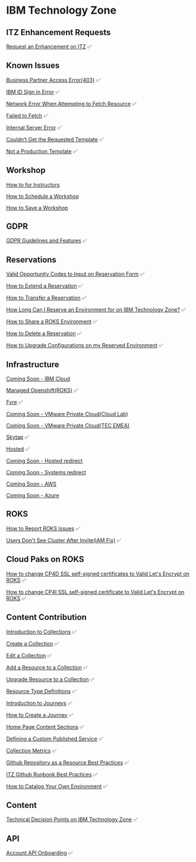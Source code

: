 # IBM Technology Zone

## ITZ Enhancement Requests

[Request an Enhancement on ITZ](https://github.com/IBM/itz-support-public/blob/main/IBM-Technology-Zone/IBM-Technology-Zone-Runbooks/aha-itz-enhancement-request-form-runbook.md)  :white_check_mark:  

## Known Issues

[Business Partner Access Error(403)](https://github.com/IBM/itz-support-public/blob/main/IBM-Technology-Zone/IBM-Technology-Zone-Runbooks/BusinessPartnersAccess.md)  :white_check_mark:  

[IBM ID Sign in Error](https://github.com/IBM/itz-support-public/blob/main/IBM-Technology-Zone/IBM-Technology-Zone-Runbooks/ibmidoutages.md)  :white_check_mark: 

[Network Error When Attempting to Fetch Resource](https://github.com/IBM/itz-support-public/blob/main/IBM-Technology-Zone/IBM-Technology-Zone-Runbooks/NetworkError-when-attempting-to-fetch-resource.md)  :white_check_mark:

[Failed to Fetch](https://github.com/IBM/itz-support-public/blob/main/IBM-Technology-Zone/IBM-Technology-Zone-Runbooks/failed-to-fetch.md)  :white_check_mark:

[Internal Server Error](https://github.com/IBM/itz-support-public/blob/main/IBM-Technology-Zone/IBM-Technology-Zone-Runbooks/Internal-server-error.md)  :white_check_mark:  

[Couldn’t Get the Requested Template](https://github.com/IBM/itz-support-public/blob/main/IBM-Technology-Zone/IBM-Technology-Zone-Runbooks/Couldn%E2%80%99t-get-the-requested-template.md)  :white_check_mark: 

[Not a Production Template](https://github.com/IBM/itz-support-public/blob/main/IBM-Technology-Zone/IBM-Technology-Zone-Runbooks/not-a-production-template.md)  :white_check_mark: 

## Workshop

[How to for Instructors](IBM-Technology-Zone-Runbooks/How%20to%20for%20Instructors.md)

[How to Schedule a Workshop](IBM-Technology-Zone-Runbooks/How-to-schedule-a-skytap-workshop.md)

[How to Save a Workshop](how-to-save-a-workshop.md)


## GDPR

[GDPR Guidelines and Features](https://github.com/IBM/itz-support-public/blob/main/IBM-Technology-Zone/IBM-Technology-Zone-Runbooks/gdpr-runbook.md)  :white_check_mark: 

## Reservations

[Valid Opportunity Codes to Input on Reservation Form](https://github.com/IBM/itz-support-public/blob/main/IBM-Technology-Zone/IBM-Technology-Zone-Runbooks/valid-opportunity-codes.md)  :white_check_mark: 

[How to Extend a Reservation](https://github.com/IBM/itz-support-public/blob/main/IBM-Technology-Zone/IBM-Technology-Zone-Runbooks/extend-a-reservation.md)  :white_check_mark: 

[How to Transfer a Reservation](https://github.com/IBM/itz-support-public/blob/main/IBM-Technology-Zone/IBM-Technology-Zone-Runbooks/transfer_environment.md)  :white_check_mark: 

[How Long Can I Reserve an Environment for on IBM Technology Zone?](https://github.com/IBM/itz-support-public/blob/main/IBM-Technology-Zone/IBM-Technology-Zone-Runbooks/reservation-duration-policy.md)  :white_check_mark:  

[How to Share a ROKS Environment](https://github.com/IBM/itz-support-public/blob/main/IBM-Technology-Zone/IBM-Technology-Zone-Runbooks/share_environment.md)  :white_check_mark:

[How to Delete a Reservation](https://github.com/IBM/itz-support-public/blob/main/IBM-Technology-Zone/IBM-Technology-Zone-Runbooks/delete-reservation.md)  :white_check_mark:

[How to Upgrade Configurations on my Reserved Environment](https://github.com/IBM/itz-support-public/blob/main/IBM-Technology-Zone/IBM-Technology-Zone-Runbooks/upgrade-environment-configuration-requests.md)  :white_check_mark:

## Infrastructure

[Coming Soon - IBM Cloud]()

[Managed Openshift(ROKS)](https://github.com/IBM/itz-support-public/blob/main/IBM-Technology-Zone/IBM-Technology-Zone-Runbooks/ManagedOpenShift(ROKS)reserved.md)  :white_check_mark:  

[Fyre](https://github.com/IBM/itz-support-public/blob/main/IBM-Technology-Zone/IBM-Technology-Zone-Runbooks/fyrereserved.md)  :white_check_mark:  

[Coming Soon - VMware Private Cloud(Cloud Lab)]()

[Coming Soon - VMware Private Cloud(TEC EMEA)]()

[Skytap](https://github.com/IBM/itz-support-public/blob/main/Skytap/Skytap-Runbooks/skytap-reserved.md)  :white_check_mark:  

[Hosted](https://github.com/IBM/itz-support-public/blob/main/IBM-Technology-Zone/IBM-Technology-Zone-Runbooks/Hosted.md)  :white_check_mark:  

[Coming Soon - Hosted redirect]()

[Coming Soon - Systems redirect]()

[Coming Soon - AWS]()

[Coming Soon - Azure]()

## ROKS

[How to Report ROKS Issues](https://github.com/IBM/itz-support-public/blob/main/IBM-Technology-Zone/IBM-Technology-Zone-Runbooks/roks-must-gather.md)  :white_check_mark:    

[Users Don't See Cluster After Invite(IAM Fix)](https://github.com/IBM/itz-support-public/blob/main/IBM-Technology-Zone/IBM-Technology-Zone-Runbooks/iam-fix.md)  :white_check_mark:


## Cloud Paks on ROKS

[How to change CP4D SSL self-signed certificates to Valid Let's Encrypt on ROKS](https://github.com/IBM/itz-support-public/blob/main/IBM-Technology-Zone/IBM-Technology-Zone-Runbooks/cp4d-certs.md)  :white_check_mark:

[How to change CP4I SSL self-signed certificate to Valid Let's Encrypt on ROKS](https://github.com/IBM/itz-support-public/blob/main/IBM-Technology-Zone/IBM-Technology-Zone-Runbooks/cp4i-certs.md)  :white_check_mark:


## Content Contribution

[Introduction to Collections](https://github.com/IBM/itz-support-public/blob/main/IBM-Technology-Zone/IBM-Technology-Zone-Runbooks/intro-to-collections.md)  :white_check_mark:

[Create a Collection](https://github.com/IBM/itz-support-public/blob/main/IBM-Technology-Zone/IBM-Technology-Zone-Runbooks/create-collection.md)  :white_check_mark:

[Edit a Collection](https://github.com/IBM/itz-support-public/blob/main/IBM-Technology-Zone/IBM-Technology-Zone-Runbooks/edit-a-collection.md)  :white_check_mark:

[Add a Resource to a Collection](https://github.com/IBM/itz-support-public/blob/main/IBM-Technology-Zone/IBM-Technology-Zone-Runbooks/add-a-resource.md)  :white_check_mark:

[Upgrade Resource to a Collection](https://github.com/IBM/itz-support-public/blob/main/IBM-Technology-Zone/IBM-Technology-Zone-Runbooks/upgrade-resource-to-collection.md)  :white_check_mark:  

[Resource Type Definitions](https://github.com/IBM/itz-support-public/blob/main/IBM-Technology-Zone/IBM-Technology-Zone-Runbooks/resource-types.md)  :white_check_mark:

[Introduction to Journeys](https://github.com/IBM/itz-support-public/blob/main/IBM-Technology-Zone/IBM-Technology-Zone-Runbooks/intro-collection-journey.md)  :white_check_mark:

[How to Create a Journey](https://github.com/IBM/itz-support-public/edit/main/IBM-Technology-Zone/IBM-Technology-Zone-Runbooks/journey-creation-process.md)  :white_check_mark:
 

[Home Page Content Sections](https://github.com/IBM/itz-support-public/blob/main/IBM-Technology-Zone/IBM-Technology-Zone-Runbooks/new-home-page.md)  :white_check_mark:  

[Defining a Custom Published Service](https://github.com/IBM/itz-support-public/blob/main/IBM-Technology-Zone/IBM-Technology-Zone-Runbooks/Custom_Published_Service_details.md)  :white_check_mark:  

[Collection Metrics](https://github.com/IBM/itz-support-public/blob/main/IBM-Technology-Zone/IBM-Technology-Zone-Runbooks/collection-metrics.md)  :white_check_mark: 

[Github Repository as a Resource Best Practices](https://github.com/IBM/itz-support-public/blob/main/IBM-Technology-Zone/IBM-Technology-Zone-Runbooks/git-repo-best-practices.md)  :white_check_mark: 

[ITZ Github Runbook Best Practices](https://github.com/IBM/itz-support-public/blob/main/IBM-Technology-Zone/IBM-Technology-Zone-Runbooks/github-runbook-best-practices.md)  :white_check_mark: 

[How to Catalog Your Own Environment](https://github.com/IBM/itz-support-public/blob/main/IBM-Technology-Zone/IBM-Technology-Zone-Runbooks/catalog-your-environment.md)  :white_check_mark: 

## Content

[Technical Decision Points on IBM Technology Zone](https://github.com/IBM/itz-support-public/blob/main/IBM-Technology-Zone/IBM-Technology-Zone-Runbooks/technical-decision-points.md)  :white_check_mark: 


## API

[Account API Onboarding](https://github.com/IBM/itz-support-public/blob/main/IBM-Technology-Zone/IBM-Technology-Zone-Runbooks/account-api-onboarding.md)  :white_check_mark:

